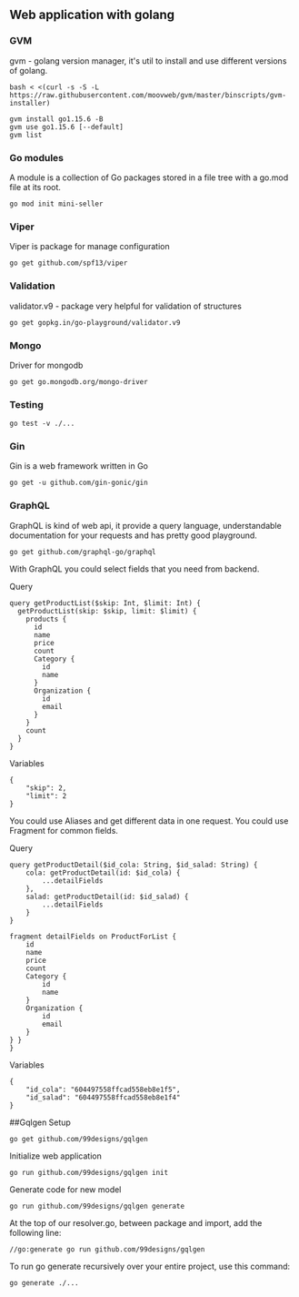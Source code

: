 ## Web application with golang

### GVM
gvm - golang version manager, it's util to install and use different versions of golang.
```
bash < <(curl -s -S -L https://raw.githubusercontent.com/moovweb/gvm/master/binscripts/gvm-installer)

gvm install go1.15.6 -B
gvm use go1.15.6 [--default]
gvm list
```

### Go modules
A module is a collection of Go packages stored in a file tree with a go.mod file at its root.
```
go mod init mini-seller
```

### Viper
Viper is package for manage configuration
```
go get github.com/spf13/viper
```

### Validation
validator.v9 - package very helpful for validation of structures
```
go get gopkg.in/go-playground/validator.v9
```

### Mongo
Driver for mongodb
```
go get go.mongodb.org/mongo-driver
```

### Testing
```
go test -v ./...
```

### Gin
Gin is a web framework written in Go
```
go get -u github.com/gin-gonic/gin
```

### GraphQL
GraphQL is kind of web api, it provide a query language, understandable documentation for your requests and has pretty good playground.
```
go get github.com/graphql-go/graphql
```

With GraphQL you could select fields that you need from backend.

Query
```
query getProductList($skip: Int, $limit: Int) {
  getProductList(skip: $skip, limit: $limit) {
    products {
      id
      name
      price
      count
      Category {
        id
        name
      }
      Organization {
        id
        email
      }
    }
    count
  }
}
```

Variables
```
{
    "skip": 2,
    "limit": 2
}
```

You could use Aliases and get different data in one request. You could use Fragment for common fields.

Query
```
query getProductDetail($id_cola: String, $id_salad: String) {
    cola: getProductDetail(id: $id_cola) {
        ...detailFields
    },
    salad: getProductDetail(id: $id_salad) {
        ...detailFields
    }
}

fragment detailFields on ProductForList {
    id
    name
    price
    count
    Category {
        id
        name
    }
    Organization {
        id
        email
    }
} }
}
```

Variables
```
{
    "id_cola": "604497558ffcad558eb8e1f5",
    "id_salad": "604497558ffcad558eb8e1f4"
}
```

##Gqlgen
Setup
```
go get github.com/99designs/gqlgen
```

Initialize web application
```
go run github.com/99designs/gqlgen init
```

Generate code for new model
```
go run github.com/99designs/gqlgen generate
```

At the top of our resolver.go, between package and import, add the following line:
```
//go:generate go run github.com/99designs/gqlgen
```
To run go generate recursively over your entire project, use this command:
```
go generate ./...
```